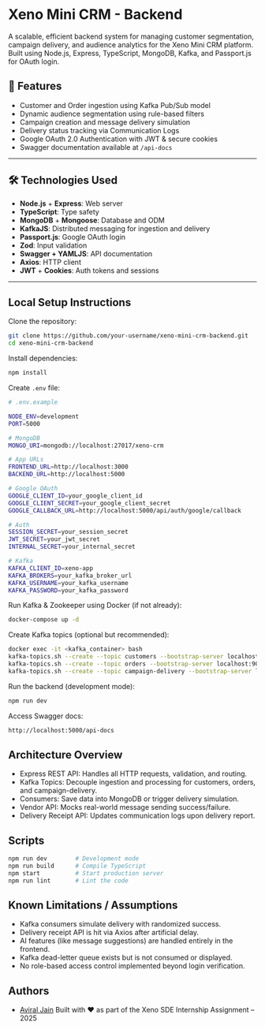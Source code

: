 
# Xeno Mini CRM - Backend

A scalable, efficient backend system for managing customer segmentation, campaign delivery, and audience analytics for the Xeno Mini CRM platform. Built using Node.js, Express, TypeScript, MongoDB, Kafka, and Passport.js for OAuth login.

## 🚀 Features

- Customer and Order ingestion using Kafka Pub/Sub model
- Dynamic audience segmentation using rule-based filters
- Campaign creation and message delivery simulation
- Delivery status tracking via Communication Logs
- Google OAuth 2.0 Authentication with JWT & secure cookies
- Swagger documentation available at `/api-docs`

---

## 🛠️ Technologies Used

- **Node.js** + **Express**: Web server
- **TypeScript**: Type safety
- **MongoDB** + **Mongoose**: Database and ODM
- **KafkaJS**: Distributed messaging for ingestion and delivery
- **Passport.js**: Google OAuth login
- **Zod**: Input validation
- **Swagger + YAMLJS**: API documentation
- **Axios**: HTTP client
- **JWT** + **Cookies**: Auth tokens and sessions

---
## Local Setup Instructions

Clone the repository:

```bash
git clone https://github.com/your-username/xeno-mini-crm-backend.git
cd xeno-mini-crm-backend
```

Install dependencies:

```bash
npm install
```

Create `.env` file:

```bash
# .env.example

NODE_ENV=development
PORT=5000

# MongoDB
MONGO_URI=mongodb://localhost:27017/xeno-crm

# App URLs
FRONTEND_URL=http://localhost:3000
BACKEND_URL=http://localhost:5000

# Google OAuth
GOOGLE_CLIENT_ID=your_google_client_id
GOOGLE_CLIENT_SECRET=your_google_client_secret
GOOGLE_CALLBACK_URL=http://localhost:5000/api/auth/google/callback

# Auth
SESSION_SECRET=your_session_secret
JWT_SECRET=your_jwt_secret
INTERNAL_SECRET=your_internal_secret

# Kafka
KAFKA_CLIENT_ID=xeno-app
KAFKA_BROKERS=your_kafka_broker_url
KAFKA_USERNAME=your_kafka_username
KAFKA_PASSWORD=your_kafka_password


```

Run Kafka & Zookeeper using Docker (if not already):

```bash
docker-compose up -d
```

Create Kafka topics (optional but recommended):

```bash
docker exec -it <kafka_container> bash
kafka-topics.sh --create --topic customers --bootstrap-server localhost:9092 --replication-factor 1 --partitions 1
kafka-topics.sh --create --topic orders --bootstrap-server localhost:9092 --replication-factor 1 --partitions 1
kafka-topics.sh --create --topic campaign-delivery --bootstrap-server localhost:9092 --replication-factor 1 --partitions 1
```

Run the backend (development mode):

```bash
npm run dev
```

Access Swagger docs:

```bash
http://localhost:5000/api-docs
```
## Architecture Overview

- Express REST API: Handles all HTTP requests, validation, and routing.
- Kafka Topics: Decouple ingestion and processing for customers, orders, and campaign-delivery.
- Consumers: Save data into MongoDB or trigger delivery simulation.
- Vendor API: Mocks real-world message sending success/failure.
- Delivery Receipt API: Updates communication logs upon delivery report.


## Scripts

```bash
npm run dev        # Development mode
npm run build      # Compile TypeScript
npm start          # Start production server
npm run lint       # Lint the code
```
## Known Limitations / Assumptions

- Kafka consumers simulate delivery with randomized success.
- Delivery receipt API is hit via Axios after artificial delay.
- AI features (like message suggestions) are handled entirely in the frontend.
- Kafka dead-letter queue exists but is not consumed or displayed.
- No role-based access control implemented beyond login verification.
## Authors

- [Aviral Jain](https://github.com/AviralJain32)
Built with ❤️ as part of the Xeno SDE Internship Assignment – 2025

